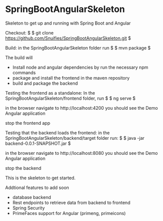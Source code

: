 # SpringBootAngularSkeleton
Skeleton to get up and running with Spring Boot and Angular

Checkout:
$
$ git clone https://github.com/Snuifies/SpringBootAngularSkeleton.git
$

Build: 
in the SpringBootAngularSkeleton folder run 
$
$ mvn package
$

The build will
* Install node and angular dependencies by run the necessary npm commands
* package and install the frontend in the maven repository
* build and package the backend

Testing the frontend as a standalone:
In the SpringBootAngularSkeleton/frontend folder, run
$
$ ng serve
$

in the browser navigate to http://localhost:4200
you should see the Demo Angular application

stop the frontend app

Testing that the backend loads the frontend:
in the SpringBootAngularSkeleton/backend/target folder run:
$
$ java -jar backend-0.0.1-SNAPSHOT.jar
$

in the browser navigate to http://localhost:8080
you should see the Demo Angular application

stop the backend

This is the skeleton to get started.

Addtional features to add soon
- database backend
- Rest endpoints to retrieve data from backend to frontend
- Spring Security
- PrimeFaces support for Angular (primeng, primeicons)
